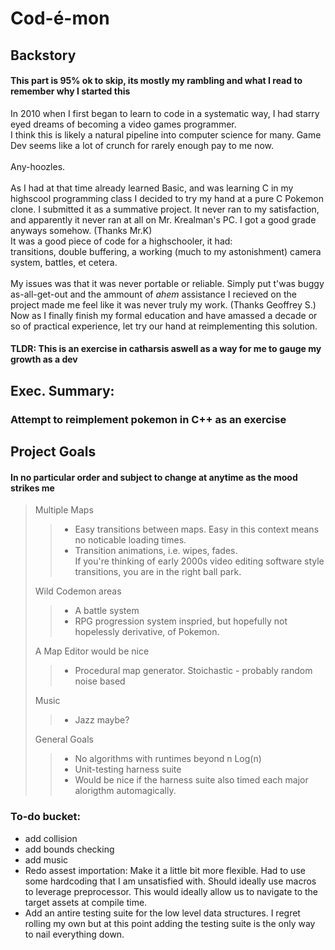 # Cod-é-mon

## Backstory 

#### This part is 95% ok to skip, its mostly my rambling and what I read to remember why I started this

In 2010 when I first began to learn to code in a systematic way, I had starry eyed dreams of becoming a video games programmer. <br>
I think this is likely a natural pipeline into computer science for many. Game Dev seems like a lot of crunch for rarely enough pay to me now. <br> <br>
Any-hoozles. <br> <br>
As I had at that time already learned Basic, and was learning C in my highscool programming class I decided to try my hand at a pure C Pokemon clone. I submitted it as a summative project. It never ran to my satisfaction, and apparently it never ran at all on Mr. Krealman's PC. I got a good grade anyways somehow. (Thanks Mr.K) <br>
It was a good piece of code for a highschooler, it had: <br>
transitions, double buffering, a working (much to my astonishment) camera system, battles, et cetera. <br> <br>
My issues was that it was never portable or reliable. Simply put t'was buggy as-all-get-out and the ammount of *ahem* assistance I recieved on the project made me feel like it was never truly my work. (Thanks Geoffrey S.)<br>
Now as I finally finish my formal education and have amassed a decade or so of practical experience, let try our hand at reimplementing this solution. <br>

#### TLDR: This is an exercise in catharsis aswell as a way for me to gauge my growth as a dev

## Exec. Summary: <br>
### Attempt to reimplement pokemon in C++ as an exercise

## Project Goals
#### In no particular order and subject to change at anytime as the mood strikes me

> Multiple Maps
>
> > * Easy transitions between maps. Easy in this context means no noticable loading times.
> > * Transition animations, i.e. wipes, fades. <br> If you're thinking of early 2000s video editing software style transitions, you are in the right ball park.
>
> Wild Codemon areas 
> > * A battle system   
> > * RPG progression system inspried, but hopefully not hopelessly derivative, of Pokemon.
>
> A Map Editor would be nice
> > * Procedural map generator. Stoichastic - probably random noise based
>
>  Music
>
> > * Jazz maybe?
>
> General Goals
> > * No algorithms with runtimes beyond n Log(n)
> > * Unit-testing harness suite
> > * Would be nice if the harness suite also timed each major alorigthm automagically.


### To-do bucket:<br>
- add collision
- add bounds checking
- add music
- Redo assest importation: Make it a little bit more flexible. Had to use some hardcoding that I am unsatisfied with. Should ideally use macros to leverage preprocessor. This would ideally allow us to navigate to the target assets at compile time.
- Add an antire testing suite for the low level data structures. I regret rolling my own but at this point adding the testing suite is the only way to nail everything down.

